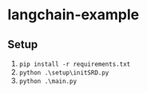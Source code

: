 # langchain-example

## Setup
1. `pip install -r requirements.txt`
2. `python .\setup\initSRD.py`
3. `python .\main.py`
